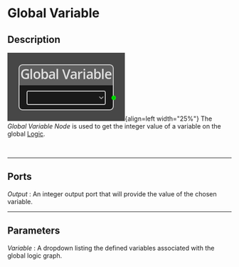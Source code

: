 
# Global Variable


## Description

![Global Variable Node](../../assets/nodes/global_variable.png){align=left width="25%"}
The *Global Variable Node* is used to get the integer value of a variable on
the global [Logic](../../introduction/terminology.md#logic).


<br style="clear:left"/>
  
-------

## Ports

*Output* 
: An integer output port that will provide the value of the chosen variable.


-------

## Parameters

*Variable*
: A dropdown listing the defined variables associated with the global logic graph.

